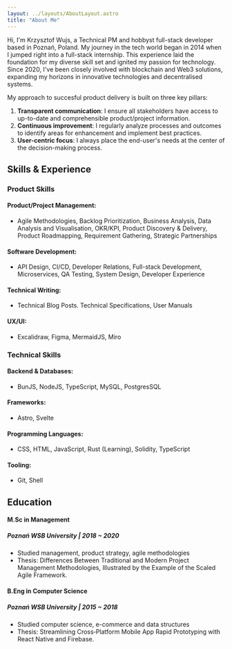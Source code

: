 ```yaml
---
layout: ../layouts/AboutLayout.astro
title: "About Me"
---
```


Hi, I'm Krzysztof Wujs, a Technical PM and hobbyst full-stack developer based in Poznań, Poland. My journey in the tech world began in 2014 when I jumped right into a full-stack internship. This experience laid the foundation for my diverse skill set and ignited my passion for technology. Since 2020, I've been closely involved with blockchain and Web3 solutions, expanding my horizons in innovative technologies and decentralised systems.

My approach to succesful product delivery is built on three key pillars:

1. **Transparent communication**: I ensure all stakeholders have access to up-to-date and comprehensible product/project information.
2. **Continuous improvement**: I regularly analyze processes and outcomes to identify areas for enhancement and implement best practices.
3. **User-centric focus**: I always place the end-user's needs at the center of the decision-making process.


## Skills & Experience

### Product Skills

#### Product/Project Management:
- Agile Methodologies, Backlog Prioritization, Business Analysis, Data Analysis and Visualisation, OKR/KPI, Product Discovery & Delivery, Product Roadmapping, Requirement Gathering, Strategic Partnerships

#### Software Development:
- API Design, CI/CD, Developer Relations, Full-stack Development, Microservices, QA Testing, System Design, Developer Experience

#### Technical Writing:
- Technical Blog Posts. Technical Specifications, User Manuals

#### UX/UI:
- Excalidraw, Figma, MermaidJS, Miro


### Technical Skills

#### Backend & Databases:
- BunJS, NodeJS, TypeScript, MySQL, PostgresSQL

#### Frameworks:
- Astro, Svelte

#### Programming Languages:
- CSS, HTML, JavaScript, Rust (Learning), Solidity, TypeScript

#### Tooling:
- Git, Shell

## Education
#### M.Sc in Management
##### Poznań WSB University | 2018 ~ 2020
* Studied management, product strategy, agile methodologies
* Thesis: Differences Between Traditional and Modern Project Management Methodologies, Illustrated by the Example of the Scaled Agile Framework.

#### B.Eng in Computer Science
##### Poznań WSB University | 2015 ~ 2018
* Studied computer science, e-commerce and data structures
* Thesis: Streamlining Cross‐Platform Mobile App Rapid Prototyping with React Native and Firebase.
